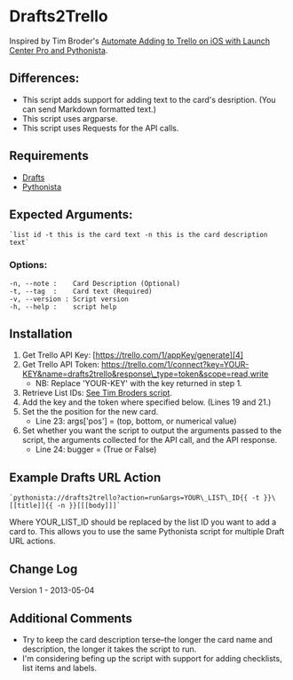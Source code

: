 # Drafts2Trello

Inspired by Tim Broder's [Automate Adding to Trello on iOS with Launch Center Pro and Pythonista][1].

## Differences:
 * This script adds support for adding text to the card's desription. (You can send Markdown formatted text.)
 * This script uses argparse.
 * This script uses Requests for the API calls.

## Requirements

* [Drafts][2]
* [Pythonista][3]

## Expected Arguments:

	`list id -t this is the card text -n this is the card description text`

### Options:

	-n, --note :    Card Description (Optional)    
	-t, --tag  :    Card text (Required)  
	-v, --version : Script version  
	-h, --help :    script help  

## Installation
1. Get Trello API Key: [https://trello.com/1/appKey/generate][4]
2. Get Trello API Token:  https://trello.com/1/connect?key=YOUR-KEY&name=drafts2trello&response\_type=token&scope=read,write 
	* NB: Replace 'YOUR-KEY' with the key returned in step 1.
3. Retrieve List IDs: [See Tim Broders script][5].
4. Add the key and the token where specified below. (Lines 19 and 21.)
5. Set the the position for the new card.
	* Line 23: args\['pos'] = (top, bottom, or numerical value)
6. Set whether you want the script to output the arguments passed to the script,
the arguments collected for the API call, and the API response.
	* Line 24: bugger = (True or False)

## Example Drafts URL Action

	`pythonista://drafts2trello?action=run&args=YOUR\_LIST\_ID{{ -t }}\[[title]]{{ -n }}[[[body]]]`

Where YOUR\_LIST\_ID should be replaced by the list ID you want to add a card to. This allows you to use the same Pythonista script for multiple Draft URL actions.

## Change Log

Version 1 - 2013-05-04

## Additional Comments

* Try to keep the card description terse–the longer the card name and description, the longer it takes the script to run.
* I'm considering befing up the script with support for adding checklists, list items and labels.


[1]:	http://timbroder.com/2013/03/automating-adding-to-trello-on-ios.html
[2]:	http://agiletortoise.com/drafts/
[3]:	http://omz-software.com/pythonista/
[4]:	https://trello.com/1/appKey/generate
[5]:	http://timbroder.com/2013/03/automating-adding-to-trello-on-ios.html
